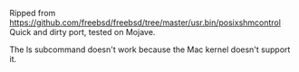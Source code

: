 Ripped from https://github.com/freebsd/freebsd/tree/master/usr.bin/posixshmcontrol
Quick and dirty port, tested on Mojave.

The ls subcommand doesn't work because the Mac kernel doesn't support it.
